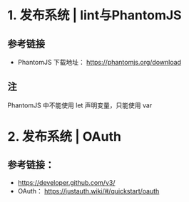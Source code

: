 # 1. 发布系统 | lint与PhantomJS

## 参考链接
- PhantomJS 下载地址： https://phantomjs.org/download

## 注
PhantomJS 中不能使用 let 声明变量，只能使用 var


# 2. 发布系统 | OAuth
## 参考链接：
- https://developer.github.com/v3/
- OAuth： https://justauth.wiki/#/quickstart/oauth
